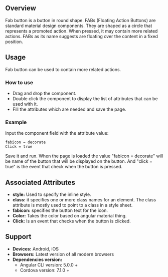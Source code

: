 ## Overview 
Fab button is a button in round shape. FABs (Floating Action Buttons) are standard material design components. They are shaped as a circle that represents a promoted action. When pressed, it may contain more related actions. FABs as its name suggests are floating over the content in a fixed position.

## Usage
Fab button can be used to contain more related actions.

### How to use  
- Drag and drop the component. 
- Double click the component to display the list of attributes that can be used with it.
- Fill the attributes which are needed and save the page.

### Example
Input the component field with the attribute value:
``` 
fabicon = decorate
Click = true
```
Save it and run.
When the page is loaded the value "fabicon = decorate" will be name of the button that will be displayed on the button. And "click = true" is the event that check when the button is pressed.

## Associated Attributes
- **style:** Used to specify the inline style.
- **class:** it specifies one or more class names for an element. The class attribute is mostly used to point to a class in a style sheet.
- **fabicon:** specifies the button text for the icon.
- **Color:** Takes the color based on angular material thing.
- **Click:** Is an event that checks when the button is clicked.

## Support
- **Devices:** Android, iOS
- **Browsers:**  Latest version of all modern browsers
- **Dependencies version:** 
    - Angular CLI version: 5.0.0 + 
    - Cordova version: 7.1.0 +

